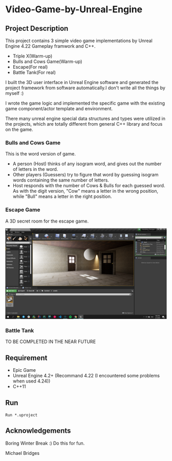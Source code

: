# Video-Game-by-Unreal-Engine

## Project Description
This project contains 3 simple video game implementations by Unreal Engine 4.22 Gameplay framwork and C++.
- Triple X(Warm-up)
- Bulls and Cows Game(Warm-up)
- Escape(For real)
- Battle Tank(For real)

I built the 3D user interface in Unreal Engine software and generated the project framework from software automatically.I don't write all the things by myself :)

I wrote the game logic and implemented the specific game with the existing game component/actor template and environment.

There many unreal engine special data structures and types were utilized in the projects, which are totally different from general C++ library and focus on the game.

### Bulls and Cows Game
This is the word version of game.

- A person (Host) thinks of any isogram word, and gives out the number of letters in the word.
- Other players (Guessers) try to figure that word by guessing isogram words containing the same number of letters.
- Host responds with the number of Cows & Bulls for each guessed word. As with the digit version, "Cow" means a letter in the wrong position, while "Bull" means a letter in the right position.


### Escape Game
A 3D secret room for the escape game. 

![Image of Escape Room](https://github.com/JadeWang96/Video-Game-by-Unreal-Engine/blob/master/Building_Escape/Display.png)

### Battle Tank
TO BE COMPLETED IN THE NEAR FUTURE

## Requirement
- Epic Game
- Unreal Engine 4.2+ (Recommand 4.22 (I encountered some problems when used 4.24))
- C++11

## Run
```
Run *.uproject 
```

## Acknowledgements
Boring Winter Break :) Do this for fun.

Michael Bridges

